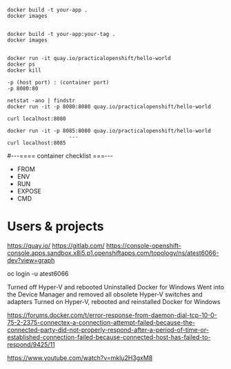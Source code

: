 ```
docker build -t your-app .
docker images 


docker build -t your-app:your-tag .
docker images 


docker run -it quay.io/practicalopenshift/hello-world
docker ps
docker kill 

-p (host port) : (container port)
-p 8080:80

netstat -ano | findstr
docker run -it -p 8080:8080 quay.io/practicalopenshift/hello-world

curl localhost:8080

docker run -it -p 8085:8080 quay.io/practicalopenshift/hello-world
                    ---
curl localhost:8085

```

#---==== container checklist ===--- 
- FROM 
- ENV 
- RUN 
- EXPOSE 
- CMD 


# Users & projects 
https://quay.io/
https://gitlab.com/
https://console-openshift-console.apps.sandbox.x8i5.p1.openshiftapps.com/topology/ns/atest6066-dev?view=graph


oc login -u atest6066



Turned off Hyper-V and rebooted
Uninstalled Docker for Windows
Went into the Device Manager and removed all obsolete Hyper-V switches and adapters
Turned on Hyper-V, rebooted and reinstalled Docker for Windows


https://forums.docker.com/t/error-response-from-daemon-dial-tcp-10-0-75-2-2375-connectex-a-connection-attempt-failed-because-the-connected-party-did-not-properly-respond-after-a-period-of-time-or-established-connection-failed-because-connected-host-has-failed-to-respond/9425/11

https://www.youtube.com/watch?v=mklu2H3gxM8